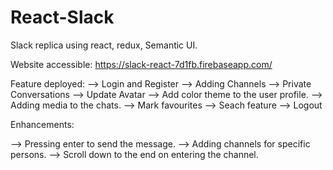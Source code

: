# React-Slack
Slack replica using react, redux, Semantic UI.

Website accessible: https://slack-react-7d1fb.firebaseapp.com/

Feature deployed:
--> Login and Register
--> Adding Channels
--> Private Conversations
--> Update Avatar
--> Add color theme to the user profile.
--> Adding media to the chats.
--> Mark favourites
--> Seach feature
--> Logout


Enhancements:

--> Pressing enter to send the message.
--> Adding channels for specific persons.
--> Scroll down to the end on entering the channel.




